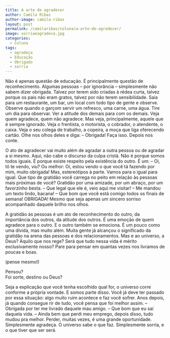 ```yaml
---
title: A arte de agradecer
author: Camila Ribas
author-image: camila-ribas
layout: post
permalink: /camilaribas/coluna/a-arte-de-agradecer/
image: sorriaeagradeca.jpg
categories:
  - Coluna
tags:
  - agradeça
  - Educação
  - Obrigado
  - sorria
---
```

Não é apenas questão de educação. É principalmente questão de reconhecimento. Algumas pessoas &#8211; por ignorância – simplesmente não sabem dizer obrigada. Talvez por terem sido criadas à rédea curta, talvez porque os pais não eram gratos, talvez por não terem sensibilidade. Saia para um restaurante, um bar, um local com todo tipo de gente e observe. Observe quando o garçom servir um refresco, uma carne, uma água. Tire um dia para observar. Ver a atitude dos demais para com os demais. Veja quem agradece, quem não agradece. Mas veja, principalmente, aquele que é sempre ignorado. Veja o frentista, o motorista, o cobrador, o atendente, o caixa. Veja o seu colega de trabalho, a copeira, a moça que liga oferecendo cartão. Olhe nos olhos deles e diga: &#8211; Obrigada! Faça isso. Depois nos conte.

O ato de agradecer vai muito além de agradar a outra pessoa ou de agradar a si mesmo. Aqui, não cabe o discurso da culpa cristã. Não é porque somos todos iguais. É porque existe respeito pela existência do outro. É um: &#8211; Oi, tô te vendo, viu? Ou melhor: Oi, estou vendo o que você tá fazendo por mim, muito obrigada! Mas, estereótipos à parte. Vamos para o igual para igual. Que tipo de gratidão você carrega no peito em relação às pessoas mais próximas de você? Gratidão por uma amizade, por um abraço, por um favorzinho besta. &#8211; Que legal que ele é, veio aqui me visitar! – Me mandou um texto lindo, bacana! – Que bom que você está comigo todos os finais de semana! OBRIGADA! Mesmo que seja apenas um sincero sorriso acompanhado daquele brilho nos olhos.

A gratidão às pessoas é um ato de reconhecimento do outro, da importância dos outros, da atitude dos outros. É uma emoção de quem agradece para o outro. E o outro também se emociona. É um pouco como uma dívida, mas muito além. Muita gente já alcançou o significado da gratidão na arena das pessoas e dos relacionamentos. Mas e ao universo, a Deus? Àquilo que nos rege? Será que tudo nessa vida é mérito exclusivamente nosso? Pare para pensar em quantas vezes nos livramos de poucas e boas.

(pense mesmo!)

Pensou?  
Foi sorte, destino ou Deus?

Seja a explicação que você tenha escolhido qual for, o universo corre conforme a própria vontade. E somos parte disso. Você já deve ter passado por essa situação: algo muito ruim acontece e faz você sofrer. Anos depois, já quando consegue rir de tudo, você pensa que foi melhor assim. – Obrigada por ter me livrado daquele mau amigo. – Que bom que eu saí daquela vida. – Ainda bem que perdi meu emprego, depois disso, tudo mudou pra melhor. Perder, muitas vezes, é uma grande oportunidade. Simplesmente agradeça. O universo sabe o que faz. Simplesmente sorria, e o que tiver que ser será.